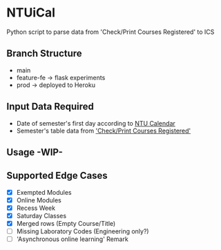 # NTUiCal
Python script to parse data from 'Check/Print Courses Registered' to ICS 

## Branch Structure
- main
- feature-fe -> flask experiments
- prod -> deployed to Heroku

## Input Data Required
 - Date of semester's first day according to [NTU Calendar](https://www.ntu.edu.sg/admissions/matriculation/academic-calendars)
 - Semester's table data from ['Check/Print Courses Registered'](https://sso.wis.ntu.edu.sg/webexe88/owa/sso_redirect.asp?t=1&app=https://wish.wis.ntu.edu.sg/pls/webexe/aus_stars_check.check_subject_web2)

## Usage -WIP-


## Supported Edge Cases
- [x] Exempted Modules
- [x] Online Modules
- [x] Recess Week
- [x] Saturday Classes
- [x] Merged rows (Empty Course/Title)
- [ ] Missing Laboratory Codes (Engineering only?)
- [ ] 'Asynchronous online learning' Remark

